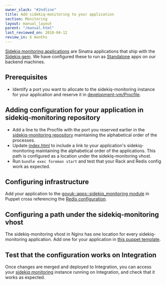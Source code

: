 ```yaml
---
owner_slack: "#2ndline"
title: Add sidekiq-monitoring to your application
section: Monitoring
layout: manual_layout
parent: "/manual.html"
last_reviewed_on: 2018-04-12
review_in: 6 months
---
```


[Sidekiq monitoring
applications](https://github.com/mperham/sidekiq/wiki/Monitoring) are
Sinatra applications that ship with the [Sidekiq
gem](http://sidekiq.org/). We have configured these to run as
[Standalone](https://github.com/mperham/sidekiq/wiki/Monitoring#standalone)
apps on our backend machines.

## Prerequisites

-   Identify a port you want to allocate to the sidekiq-monitoring
    instance for your application and reserve it in
    [development-vm/Procfile](https://github.com/alphagov/govuk-puppet/blob/master/development-vm/Procfile).

## Adding configuration for your application in sidekiq-monitoring repository

-   Add a line to the Procfile with the port you reserved earlier in the
    [sidekiq-monitoring
    repository](https://github.com/alphagov/sidekiq-monitoring)
    maintaining the alphabetical order of the processes.
-   Update
    [index.html](https://github.com/alphagov/sidekiq-monitoring/blob/master/public/index.html#L26-L29)
    to include a link to your application's sidekiq-monitoring
    maintaining the alphabetical order of the applications. This path is
    configured as a location under the sidekiq-monitoring vhost.
-   Run `bundle exec foreman start` and test that your Rack and Redis
    config work as expected.

## Configuring infrastructure

Add your application to the [govuk::apps::sidekiq\_monitoring
module](https://github.com/alphagov/govuk-puppet/blob/master/modules/govuk/manifests/apps/sidekiq_monitoring.pp)
in Puppet cross referencing the [Redis
configuration](https://github.com/alphagov/govuk-puppet/commit/9ffa90f571a43cba1e341c359111bf18db9cde1a).

## Configuring a path under the sidekiq-monitoring vhost

The sidekiq-monitoring vhost in Nginx has one location for every
sidekiq-monitoring application. Add one for your application in [this
puppet
template](https://github.com/alphagov/govuk-puppet/blob/70a10190b/modules/govuk/templates/sidekiq_monitoring_nginx_config.conf.erb#L21-L23).

## Test that the configuration works on Integration

Once changes are merged and deployed to Integration, you can
access your [sidekiq monitoring](monitor-sidekiq-workers.html) instance running on Integration, and check that it works as expected.
